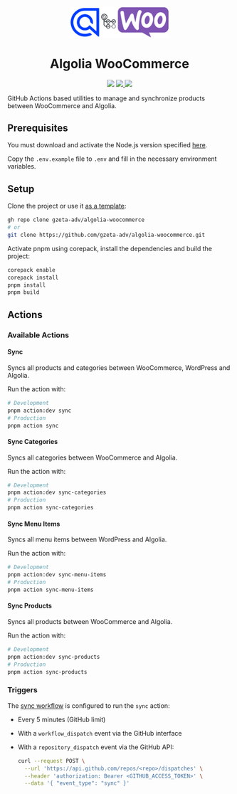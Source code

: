 <div align="center">
  <picture>
    <source media="(prefers-color-scheme: light)" srcset=".github/static/logo.png" width="220">
    <source media="(prefers-color-scheme: dark)" srcset=".github/static/logo-light.png" width="220">
    <img src=".github/static/logo.png" width="220">
  </picture>
  <h1>Algolia WooCommerce</h1>
  <img src="https://img.shields.io/github/package-json/v/gzeta-adv/algolia-woocommerce?style=flat&color=white">
  <a href="https://github.com/gzeta-adv/algolia-woocommerce/actions/workflows/sync.yml">
    <img src="https://github.com/gzeta-adv/algolia-woocommerce/actions/workflows/sync.yml/badge.svg" />
  </a>
  <a href="https://github.com/gzeta-adv/algolia-woocommerce/actions/workflows/validate-commits.yml">
    <img src="https://github.com/gzeta-adv/algolia-woocommerce/actions/workflows/validate-commits.yml/badge.svg" />
  </a>
</div>

GitHub Actions based utilities to manage and synchronize products between WooCommerce and Algolia.

## Prerequisites

You must download and activate the Node.js version specified [here](.node-version).

Copy the `.env.example` file to `.env` and fill in the necessary environment variables.

## Setup

Clone the project or use it [as a template](https://github.com/new?template_name=algolia-woocommerce&template_owner=gzeta-adv):

```sh
gh repo clone gzeta-adv/algolia-woocommerce
# or
git clone https://github.com/gzeta-adv/algolia-woocommerce.git
```

Activate pnpm using corepack, install the dependencies and build the project:

```sh
corepack enable
corepack install
pnpm install
pnpm build
```

## Actions

### Available Actions

#### Sync

Syncs all products and categories between WooCommerce, WordPress and Algolia.

Run the action with:

```sh
# Development
pnpm action:dev sync
# Production
pnpm action sync
```

#### Sync Categories

Syncs all categories between WooCommerce and Algolia.

Run the action with:

```sh
# Development
pnpm action:dev sync-categories
# Production
pnpm action sync-categories
```

#### Sync Menu Items

Syncs all menu items between WordPress and Algolia.

Run the action with:

```sh
# Development
pnpm action:dev sync-menu-items
# Production
pnpm action sync-menu-items
```

#### Sync Products

Syncs all products between WooCommerce and Algolia.

Run the action with:

```sh
# Development
pnpm action:dev sync-products
# Production
pnpm action sync-products
```

### Triggers

The [sync workflow](.github/workflows/sync.yml) is configured to run the `sync` action:

- Every 5 minutes (GitHub limit)
- With a `workflow_dispatch` event via the GitHub interface
- With a `repository_dispatch` event via the GitHub API:

  ```sh
  curl --request POST \
    --url 'https://api.github.com/repos/<repo>/dispatches' \
    --header 'authorization: Bearer <GITHUB_ACCESS_TOKEN>' \
    --data '{ "event_type": "sync" }'
  ```
